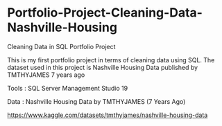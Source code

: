 # Portfolio-Project-Cleaning-Data-Nashville-Housing
Cleaning Data in SQL Portfolio Project

This is my first portfolio project in terms of cleaning data using SQL. The dataset used in this project is Nashville Housing Data published by TMTHYJAMES 7 years ago

Tools : SQL Server Management Studio 19

Data : Nashville Housing Data by TMTHYJAMES (7 Years Ago)

https://www.kaggle.com/datasets/tmthyjames/nashville-housing-data
